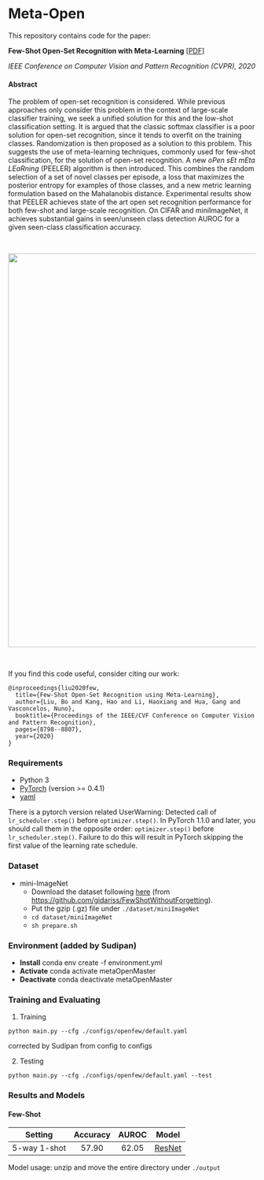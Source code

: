 # Meta-Open 
This repository contains code for the paper:

**Few-Shot Open-Set Recognition with Meta-Learning** [[PDF](http://www.svcl.ucsd.edu/publications/conference/2020/cvpr/OpenFew.pdf)]

_IEEE Conference on Computer Vision and Pattern Recognition (CVPR), 2020_


#### Abstract
The problem of open-set recognition is considered. While previous approaches only consider this problem in the context of large-scale classifier training, we seek a unified solution for this and the low-shot classification setting. It is argued that the classic softmax classifier is a poor solution for open-set recognition, since it tends to overfit on the training classes. Randomization is then proposed as a solution to this problem. This suggests the use of meta-learning techniques, commonly used for few-shot classification, for the solution of open-set recognition. A new _oPen sEt mEta LEaRning_ (PEELER) algorithm is then introduced. This combines the random selection of a set of novel classes per episode, a loss that maximizes the posterior entropy for examples of those classes, and a new metric learning formulation based on the Mahalanobis distance. Experimental results show that PEELER achieves state of the art open set recognition performance for both few-shot and large-scale recognition. On CIFAR and miniImageNet, it achieves substantial gains in seen/unseen class detection AUROC for a given seen-class classification accuracy.

&nbsp;
<p align="center">
<img src='./assets/structure.png' width=800>
</p>
&nbsp;


If you find this code useful, consider citing our work:
```
@inproceedings{liu2020few,
  title={Few-Shot Open-Set Recognition using Meta-Learning},
  author={Liu, Bo and Kang, Hao and Li, Haoxiang and Hua, Gang and Vasconcelos, Nuno},
  booktitle={Proceedings of the IEEE/CVF Conference on Computer Vision and Pattern Recognition},
  pages={8798--8807},
  year={2020}
}
```

### Requirements 
* Python 3
* [PyTorch](https://pytorch.org/) (version >= 0.4.1)
* [yaml](https://pyyaml.org/wiki/PyYAMLDocumentation)

There is a pytorch version related UserWarning: Detected call of `lr_scheduler.step()` before `optimizer.step()`. In PyTorch 1.1.0 and later, you should call them in the opposite order: `optimizer.step()` before `lr_scheduler.step()`.  Failure to do this will result in PyTorch skipping the first value of the learning rate schedule.


### Dataset
* mini-ImageNet
  * Download the dataset following [here](https://mega.nz/#!rx0wGQyS!96sFlAr6yyv-9QQPCm5OBFbOm4XSD0t-HlmGaT5GaiE) (from https://github.com/gidariss/FewShotWithoutForgetting).
  * Put the gzip (.gz) file under `./dataset/miniImageNet`
  * `cd dataset/miniImageNet`
  * `sh prepare.sh`

### Environment (added by Sudipan)
* **Install** conda env create -f environment.yml
* **Activate** conda activate metaOpenMaster
* **Deactivate** conda deactivate metaOpenMaster


### Training and Evaluating
1. Training
```
python main.py --cfg ./configs/openfew/default.yaml
```
corrected by Sudipan from config to configs

2. Testing
```
python main.py --cfg ./configs/openfew/default.yaml --test
```

### Results and Models

#### Few-Shot

  | Setting                     | Accuracy | AUROC | Model |
  | ---------------------- |:-----------:|:---------:|:--------:|
  | 5-way 1-shot          | 57.90         | 62.05      | [ResNet](http://www.svcl.ucsd.edu/~liubo/metaopen/openfew.tar.gz)|

Model usage: unzip and move the entire directory under `./output`

